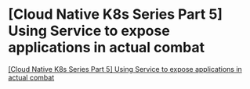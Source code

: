 # [Cloud Native  K8s Series Part 5] Using Service to expose applications in actual combat
[[Cloud Native  K8s Series Part 5] Using Service to expose applications in actual combat](https://aiwithcloud.com/2022/09/19/cloud_native__k8s_series_part_5_using_service_to_expose_applications_in_actual_combat/)
